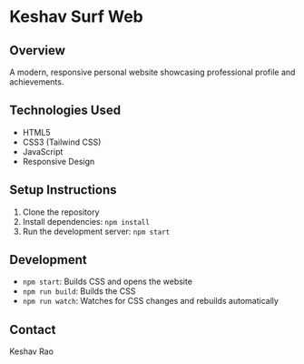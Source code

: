 # Keshav Surf Web

## Overview
A modern, responsive personal website showcasing professional profile and achievements.

## Technologies Used
- HTML5
- CSS3 (Tailwind CSS)
- JavaScript
- Responsive Design

## Setup Instructions
1. Clone the repository
2. Install dependencies: `npm install`
3. Run the development server: `npm start`

## Development
- `npm start`: Builds CSS and opens the website
- `npm run build`: Builds the CSS
- `npm run watch`: Watches for CSS changes and rebuilds automatically

## Contact
Keshav Rao
